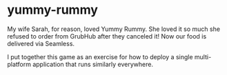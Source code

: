 yummy-rummy
===========

My wife Sarah, for reason, loved Yummy Rummy.  She loved it so much she refused
to order from GrubHub after they canceled it!  Now our food is delivered via
Seamless.

I put together this game as an exercise for how to deploy a single
multi-platform application that runs similarly everywhere.
